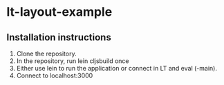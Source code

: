 lt-layout-example
=================
## Installation instructions
1. Clone the repository.
2. In the repository, run lein cljsbuild once
3. Either use lein to run the application or connect in LT and eval (-main).
4. Connect to localhost:3000
